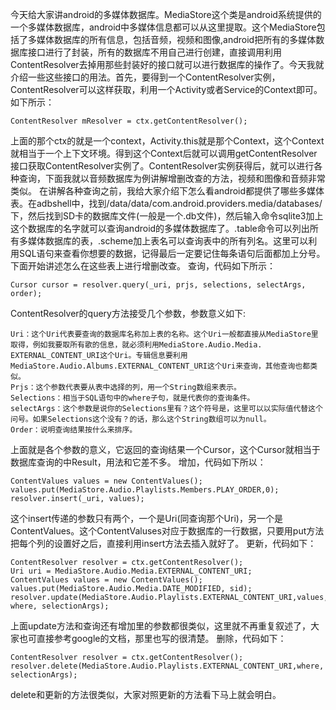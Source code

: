 今天给大家讲android的多媒体数据库。MediaStore这个类是android系统提供的一个多媒体数据库，android中多媒体信息都可以从这里提取。这个MediaStore包括了多媒体数据库的所有信息，包括音频，视频和图像,android把所有的多媒体数据库接口进行了封装，所有的数据库不用自己进行创建，直接调用利用ContentResolver去掉用那些封装好的接口就可以进行数据库的操作了。今天我就介绍一些这些接口的用法。首先，要得到一个ContentResolver实例，ContentResolver可以这样获取，利用一个Activity或者Service的Context即可。如下所示：
```  
ContentResolver mResolver = ctx.getContentResolver();
```
上面的那个ctx的就是一个context，Activity.this就是那个Context，这个Context就相当于一个上下文环境。得到这个Context后就可以调用getContentResolver接口获取ContentResolver实例了。ContentResolver实例获得后，就可以进行各种查询，下面我就以音频数据库为例讲解增删改查的方法，视频和图像和音频非常类似。
在讲解各种查询之前，我给大家介绍下怎么看android都提供了哪些多媒体表。在adbshell中，找到/data/data/com.android.providers.media/databases/下，然后找到SD卡的数据库文件(一般是一个.db文件)，然后输入命令sqlite3加上这个数据库的名字就可以查询android的多媒体数据库了。.table命令可以列出所有多媒体数据库的表，.scheme加上表名可以查询表中的所有列名。这里可以利用SQL语句来查看你想要的数据，记得最后一定要记住每条语句后面都加上分号。下面开始讲述怎么在这些表上进行增删改查。
查询，代码如下所示：
```  
Cursor cursor = resolver.query(_uri, prjs, selections, selectArgs, order);
```
ContentResolver的query方法接受几个参数，参数意义如下:
```  
Uri：这个Uri代表要查询的数据库名称加上表的名称。这个Uri一般都直接从MediaStore里取得，例如我要取所有歌的信息，就必须利用MediaStore.Audio.Media. EXTERNAL_CONTENT_URI这个Uri。专辑信息要利用MediaStore.Audio.Albums.EXTERNAL_CONTENT_URI这个Uri来查询，其他查询也都类似。
Prjs：这个参数代表要从表中选择的列，用一个String数组来表示。
Selections：相当于SQL语句中的where子句，就是代表你的查询条件。
selectArgs：这个参数是说你的Selections里有？这个符号是，这里可以以实际值代替这个问号。如果Selections这个没有？的话，那么这个String数组可以为null。
Order：说明查询结果按什么来排序。
```
上面就是各个参数的意义，它返回的查询结果一个Cursor，这个Cursor就相当于数据库查询的中Result，用法和它差不多。
增加，代码如下所以：
```  
ContentValues values = new ContentValues();
values.put(MediaStore.Audio.Playlists.Members.PLAY_ORDER,0);
resolver.insert(_uri, values);
```
这个insert传递的参数只有两个，一个是Uri(同查询那个Uri)，另一个是ContentValues。这个ContentValuses对应于数据库的一行数据，只要用put方法把每个列的设置好之后，直接利用insert方法去插入就好了。
更新，代码如下：
```  
ContentResolver resolver = ctx.getContentResolver();
Uri uri = MediaStore.Audio.Media.EXTERNAL_CONTENT_URI;
ContentValues values = new ContentValues();
values.put(MediaStore.Audio.Media.DATE_MODIFIED, sid);
resolver.update(MediaStore.Audio.Playlists.EXTERNAL_CONTENT_URI,values, where, selectionArgs);
```
上面update方法和查询还有增加里的参数都很类似，这里就不再重复叙述了，大家也可直接参考google的文档，那里也写的很清楚。
删除，代码如下：
```  
ContentResolver resolver = ctx.getContentResolver();  
resolver.delete(MediaStore.Audio.Playlists.EXTERNAL_CONTENT_URI,where, selectionArgs);
```
delete和更新的方法很类似，大家对照更新的方法看下马上就会明白。